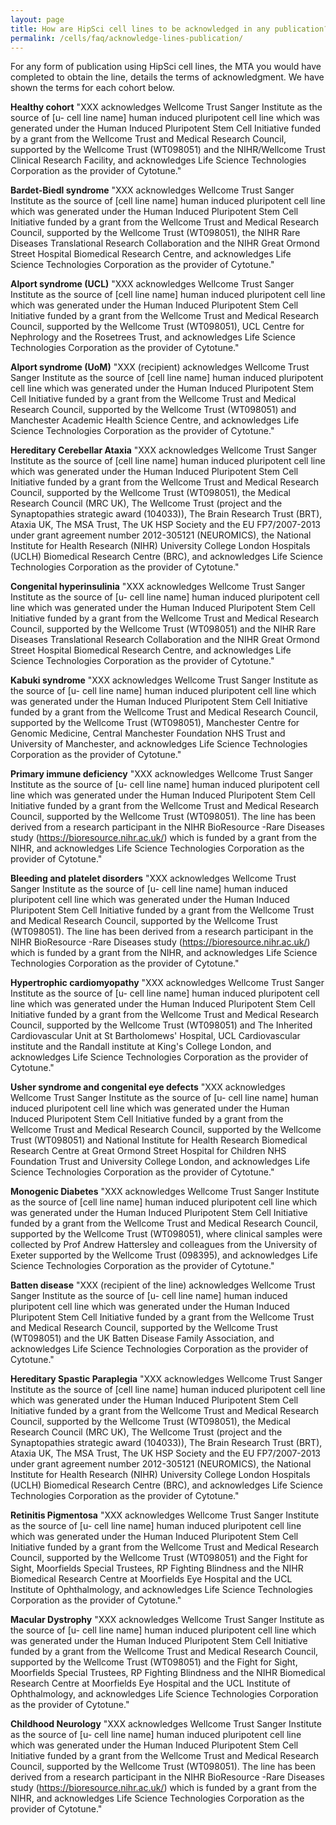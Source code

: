 ```yaml
---
layout: page
title: How are HipSci cell lines to be acknowledged in any publication?
permalink: /cells/faq/acknowledge-lines-publication/
---
```


For any form of publication using HipSci cell lines, the MTA you would have completed to obtain the line, details the terms of acknowledgment. We have shown the terms for each cohort below.

**Healthy cohort** "XXX acknowledges Wellcome Trust Sanger Institute as the source of [u- cell line name] human induced pluripotent cell line which was generated under the Human Induced Pluripotent Stem Cell Initiative funded by a grant from the Wellcome Trust and Medical Research Council, supported by the Wellcome Trust (WT098051) and the NIHR/Wellcome Trust Clinical Research Facility, and acknowledges Life Science Technologies Corporation as the provider of Cytotune."

**Bardet-Biedl syndrome** "XXX acknowledges Wellcome Trust Sanger Institute as the source of [cell line name] human induced pluripotent cell line which was generated under the Human Induced Pluripotent Stem Cell Initiative funded by a grant from the Wellcome Trust and Medical Research Council, supported by the Wellcome Trust  (WT098051), the NIHR Rare Diseases Translational Research Collaboration and the NIHR Great Ormond Street Hospital Biomedical Research Centre, and acknowledges Life Science Technologies Corporation as the provider of Cytotune."

**Alport syndrome (UCL)** "XXX acknowledges Wellcome Trust Sanger Institute as the source of [cell line name] human induced pluripotent cell line which was generated under the Human Induced Pluripotent Stem Cell Initiative funded by a grant from the Wellcome Trust and Medical Research Council, supported by the Wellcome Trust (WT098051), UCL Centre for Nephrology and the Rosetrees Trust, and acknowledges Life Science Technologies Corporation as the provider of Cytotune."

**Alport syndrome (UoM)** "XXX (recipient) acknowledges Wellcome Trust Sanger Institute as the source of [cell line name] human induced pluripotent cell line which was generated under the Human Induced Pluripotent Stem Cell Initiative funded by a grant from the Wellcome Trust and Medical Research Council, supported by the Wellcome Trust (WT098051) and Manchester Academic Health Science Centre, and acknowledges Life Science Technologies Corporation as the provider of Cytotune."

**Hereditary Cerebellar Ataxia** "XXX acknowledges Wellcome Trust Sanger Institute as the source of [cell line name] human induced pluripotent cell line which was generated under the Human Induced Pluripotent Stem Cell Initiative funded by a grant from the Wellcome Trust and Medical Research Council, supported by the Wellcome Trust (WT098051), the Medical Research Council (MRC UK), The Wellcome Trust (project and the Synaptopathies strategic award (104033)), The Brain Research Trust (BRT), Ataxia UK, The MSA Trust, The UK HSP Society and the EU FP7/2007-2013 under grant agreement number 2012-305121 (NEUROMICS), the National Institute for Health Research (NIHR) University College London Hospitals (UCLH) Biomedical Research Centre (BRC), and acknowledges Life Science Technologies Corporation as the provider of Cytotune."

**Congenital hyperinsulinia** "XXX acknowledges Wellcome Trust Sanger Institute as the source of [u- cell line name] human induced pluripotent cell line which was generated under the Human Induced Pluripotent Stem Cell Initiative funded by a grant from the Wellcome Trust and Medical Research Council, supported by the Wellcome Trust (WT098051) and the NIHR Rare Diseases Translational Research Collaboration and the NIHR Great Ormond Street Hospital Biomedical Research Centre, and acknowledges Life Science Technologies Corporation as the provider of Cytotune."

**Kabuki syndrome** "XXX acknowledges Wellcome Trust Sanger Institute as the source of [u- cell line name] human induced pluripotent cell line which was generated under the Human Induced Pluripotent Stem Cell Initiative funded by a grant from the Wellcome Trust and Medical Research Council, supported by the Wellcome Trust (WT098051), Manchester Centre for Genomic Medicine, Central Manchester Foundation NHS Trust and University of Manchester, and acknowledges Life Science Technologies Corporation as the provider of Cytotune."

**Primary immune deficiency** "XXX acknowledges Wellcome Trust Sanger Institute as the source of [u- cell line name] human induced pluripotent cell line which was generated under the Human Induced Pluripotent Stem Cell Initiative funded by a grant from the Wellcome Trust and Medical Research Council, supported by the Wellcome Trust (WT098051). The line has been derived from a research participant in the NIHR BioResource -Rare Diseases study (https://bioresource.nihr.ac.uk/) which is funded by a grant from the NIHR, and acknowledges Life Science Technologies Corporation as the provider of Cytotune."

**Bleeding and platelet disorders** "XXX acknowledges Wellcome Trust Sanger Institute as the source of [u- cell line name] human induced pluripotent cell line which was generated under the Human Induced Pluripotent Stem Cell Initiative funded by a grant from the Wellcome Trust and Medical Research Council, supported by the Wellcome Trust (WT098051). The line has been derived from a research participant in the NIHR BioResource -Rare Diseases study (https://bioresource.nihr.ac.uk/) which is funded by a grant from the NIHR, and acknowledges Life Science Technologies Corporation as the provider of Cytotune."

**Hypertrophic cardiomyopathy** "XXX acknowledges Wellcome Trust Sanger Institute as the source of [u- cell line name] human induced pluripotent cell line which was generated under the Human Induced Pluripotent Stem Cell Initiative funded by a grant from the Wellcome Trust and Medical Research Council, supported by the Wellcome Trust (WT098051) and The Inherited Cardiovascular Unit at St Bartholomews' Hospital, UCL Cardiovascular institute and the Randall institute at King's College London, and acknowledges Life Science Technologies Corporation as the provider of Cytotune."

**Usher syndrome and congenital eye defects** "XXX acknowledges Wellcome Trust Sanger Institute as the source of [u- cell line name] human induced pluripotent cell line which was generated under the Human Induced Pluripotent Stem Cell Initiative funded by a grant from the Wellcome Trust and Medical Research Council, supported by the Wellcome Trust (WT098051) and National Institute for Health Research Biomedical Research Centre at Great Ormond Street Hospital for Children NHS Foundation Trust and University College London, and acknowledges Life Science Technologies Corporation as the provider of Cytotune."

**Monogenic Diabetes** "XXX acknowledges Wellcome Trust Sanger Institute as the source of [cell line name] human induced pluripotent cell line which was generated under the Human Induced Pluripotent Stem Cell Initiative funded by a grant from the Wellcome Trust and Medical Research Council, supported by the Wellcome Trust (WT098051), where clinical samples were collected by Prof Andrew Hattersley and colleagues from the University of Exeter supported by the Wellcome Trust (098395), and acknowledges Life Science Technologies Corporation as the provider of Cytotune."

**Batten disease** "XXX (recipient of the line) acknowledges Wellcome Trust Sanger Institute as the source of [u- cell line name] human induced pluripotent cell line which was generated under the Human Induced Pluripotent Stem Cell Initiative funded by a grant from the Wellcome Trust and Medical Research Council, supported by the Wellcome Trust (WT098051) and the UK Batten Disease Family Association, and acknowledges Life Science Technologies Corporation as the provider of Cytotune."

**Hereditary Spastic Paraplegia** "XXX acknowledges Wellcome Trust Sanger Institute as the source of [cell line name] human induced pluripotent cell line which was generated under the Human Induced Pluripotent Stem Cell Initiative funded by a grant from the Wellcome Trust and Medical Research Council, supported by the Wellcome Trust (WT098051), the Medical Research Council (MRC UK), The Wellcome Trust (project and the Synaptopathies strategic award (104033)), The Brain Research Trust (BRT), Ataxia UK, The MSA Trust, The UK HSP Society and the EU FP7/2007-2013 under grant agreement number 2012-305121 (NEUROMICS), the National Institute for Health Research (NIHR) University College London Hospitals (UCLH) Biomedical Research Centre (BRC), and acknowledges Life Science Technologies Corporation as the provider of Cytotune."

**Retinitis Pigmentosa** "XXX acknowledges Wellcome Trust Sanger Institute as the source of [u- cell line name] human induced pluripotent cell line which was generated under the Human Induced Pluripotent Stem Cell Initiative funded by a grant from the Wellcome Trust and Medical Research Council, supported by the Wellcome Trust (WT098051) and the Fight for Sight, Moorfields Special Trustees, RP Fighting Blindness and the NIHR Biomedical Research Centre at Moorfields Eye Hospital and the UCL Institute of Ophthalmology, and acknowledges Life Science Technologies Corporation as the provider of Cytotune."

**Macular Dystrophy** "XXX acknowledges Wellcome Trust Sanger Institute as the source of [u- cell line name] human induced pluripotent cell line which was generated under the Human Induced Pluripotent Stem Cell Initiative funded by a grant from the Wellcome Trust and Medical Research Council, supported by the Wellcome Trust (WT098051) and the Fight for Sight, Moorfields Special Trustees, RP Fighting Blindness and the NIHR Biomedical Research Centre at Moorfields Eye Hospital and the UCL Institute of Ophthalmology, and acknowledges Life Science Technologies Corporation as the provider of Cytotune."

**Childhood Neurology** "XXX acknowledges Wellcome Trust Sanger Institute as the source of [u- cell line name] human induced pluripotent cell line which was generated under the Human Induced Pluripotent Stem Cell Initiative funded by a grant from the Wellcome Trust and Medical Research Council, supported by the Wellcome Trust (WT098051). The line has been derived from a research participant in the NIHR BioResource -Rare Diseases study (https://bioresource.nihr.ac.uk/) which is funded by a grant from the NIHR, and acknowledges Life Science Technologies Corporation as the provider of Cytotune."
